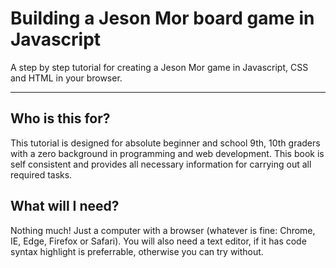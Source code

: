 # Building a Jeson Mor board game in Javascript

A step by step tutorial for creating a Jeson Mor game in Javascript, CSS and HTML in your browser.

---

## Who is this for?

This tutorial is designed for absolute beginner and school 9th, 10th graders with a zero background in programming and web development. This book is self consistent and provides all necessary information for carrying out all required tasks.

## What will I need?

Nothing much! Just a computer with a browser \(whatever is fine: Chrome, IE, Edge, Firefox or Safari\). You will also need a text editor, if it has code syntax highlight is preferrable, otherwise you can try without.

